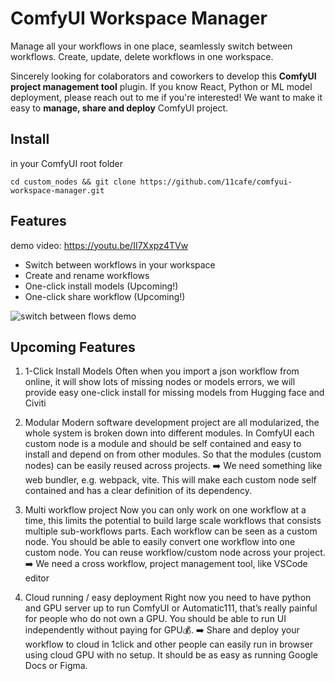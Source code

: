 # ComfyUI Workspace Manager

Manage all your workflows in one place, seamlessly switch between workflows. Create, update, delete workflows in one workspace.

Sincerely looking for colaborators and coworkers to develop this **ComfyUI project management tool** plugin. If you know React, Python or ML model deployment, please reach out to me if you're interested! We want to make it easy to **manage, share and deploy** ComfyUI project.

## Install

in your ComfyUI root folder

```
cd custom_nodes && git clone https://github.com/11cafe/comfyui-workspace-manager.git
```

## Features

demo video: https://youtu.be/II7Xxpz4TVw

- Switch between workflows in your workspace
- Create and rename workflows
- One-click install models (Upcoming!)
- One-click share workflow (Upcoming!)

![switch between flows demo](https://github.com/11cafe/comfyui-workspace-manager/assets/18367033/ad3495ee-b4c5-4747-a149-0ba69c2f1630)

## Upcoming Features

1. 1-Click Install Models
   Often when you import a json workflow from online, it will show lots of missing nodes or models errors, we will provide easy one-click install for missing models from Hugging face and Civiti

2. Modular
   Modern software development project are all modularized, the whole system is broken down into different modules. In ComfyUI each custom node is a module and should be self contained and easy to install and depend on from other modules. So that the modules (custom nodes) can be easily reused across projects.
   ➡️ We need something like web bundler, e.g. webpack, vite. This will make each custom node self contained and has a clear definition of its dependency.

3. Multi workflow project
   Now you can only work on one workflow at a time, this limits the potential to build large scale workflows that consists multiple sub-workflows parts. Each workflow can be seen as a custom node. You should be able to easily convert one workflow into one custom node. You can reuse workflow/custom node across your project.
   ➡️ We need a cross workflow, project management tool, like VSCode editor

4. Cloud running / easy deployment
   Right now you need to have python and GPU server up to run ComfyUI or Automatic111, that’s really painful for people who do not own a GPU. You should be able to run UI independently without paying for GPU💰.
   ➡️ Share and deploy your workflow to cloud in 1click and other people can easily run in browser using cloud GPU with no setup. It should be as easy as running Google Docs or Figma.
